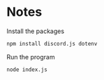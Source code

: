 # Notes

Install the packages

```bash
npm install discord.js dotenv
```

Run the program

```bash
node index.js
```
